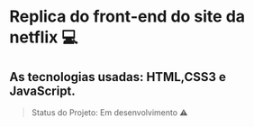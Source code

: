 # Replica do front-end do site da netflix :computer:
## As tecnologias usadas: HTML,CSS3 e JavaScript.
> Status do Projeto: Em desenvolvimento :warning:
